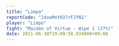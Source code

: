 ```yaml
---
title: "Limpo"
reportCode: "2dxwMnYH37rFJfN1"
player: "Limpo"
fight: "Maiden of Virtue - Wipe 1 (27%)"
date: 2021-06-30T19:09:58.934000+00:00
---
```

